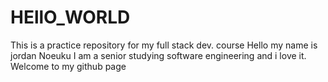 # HEllO_WORLD
This is a practice repository for my full stack dev. course
Hello my name is jordan Noeuku
I am a senior studying software engineering and i love it.
Welcome to my github page
